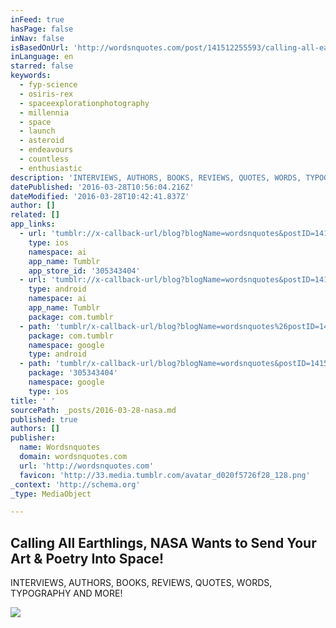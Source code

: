 ```yaml
---
inFeed: true
hasPage: false
inNav: false
isBasedOnUrl: 'http://wordsnquotes.com/post/141512255593/calling-all-earthlings-nasa-wants-to-send-your'
inLanguage: en
starred: false
keywords:
  - fyp-science
  - osiris-rex
  - spaceexplorationphotography
  - millennia
  - space
  - launch
  - asteroid
  - endeavours
  - countless
  - enthusiastic
description: 'INTERVIEWS, AUTHORS, BOOKS, REVIEWS, QUOTES, WORDS, TYPOGRAPHY AND MORE!'
datePublished: '2016-03-28T10:56:04.216Z'
dateModified: '2016-03-28T10:42:41.837Z'
author: []
related: []
app_links:
  - url: 'tumblr://x-callback-url/blog?blogName=wordsnquotes&postID=141512255593'
    type: ios
    namespace: ai
    app_name: Tumblr
    app_store_id: '305343404'
  - url: 'tumblr://x-callback-url/blog?blogName=wordsnquotes&postID=141512255593'
    type: android
    namespace: ai
    app_name: Tumblr
    package: com.tumblr
  - path: 'tumblr/x-callback-url/blog?blogName=wordsnquotes%26postID=141512255593'
    package: com.tumblr
    namespace: google
    type: android
  - path: 'tumblr/x-callback-url/blog?blogName=wordsnquotes&postID=141512255593'
    package: '305343404'
    namespace: google
    type: ios
title: ' '
sourcePath: _posts/2016-03-28-nasa.md
published: true
authors: []
publisher:
  name: Wordsnquotes
  domain: wordsnquotes.com
  url: 'http://wordsnquotes.com'
  favicon: 'http://33.media.tumblr.com/avatar_d020f5726f28_128.png'
_context: 'http://schema.org'
_type: MediaObject

---
```

<article style=""><h1>Calling All Earthlings, NASA Wants to Send Your Art &amp; Poetry Into Space!</h1><p>INTERVIEWS, AUTHORS, BOOKS, REVIEWS, QUOTES, WORDS, TYPOGRAPHY AND MORE!</p><img src="https://38.media.tumblr.com/dd4f090b04e925b4aa069659d2a98a37/tumblr_o2ayl11I6w1ul634to1_500.gif" /></article>

#